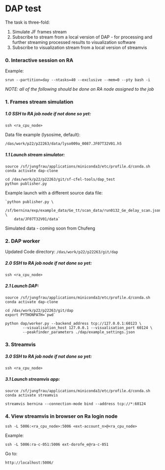 # DAP test

The task is three-fold:

1. Simulate JF frames stream
2. Subscribe to stream from a local version of DAP - for processing 
and further streaming processed results to visualization software 
3. Subscribe to visualization stream from a local version of streamvis

### 0. Interactive session on RA
  Example:
```
srun --partition=day --ntasks=40 --exclusive --mem=0 --pty bash -i
```

*NOTE: all of the following should be done on RA node assigned to the job*

### 1. Frames stream simulation
##### 1.0 SSH to RA job node if not done so yet:
`ssh <ra_cpu_node>`

Data file example (lysosime, default):
```
/das/work/p22/p22263/data/lyso009a_0087.JF07T32V01.h5
```

##### 1.1 Launch stream simulator:
```
source /sf/jungfrau/applications/miniconda3/etc/profile.d/conda.sh
conda activate dap-clone

cd /das/work/p22/p22263/git/sf-cfel-tools/dap_test
python publisher.py
```

Example launch with a different source data file:
```
`python publisher.py \
    /sf/bernina/exp/example_data/Ge_tt/scan_data/run0132_Ge_delay_scan.json_step0000.JF07T32V01.h5 \
    data/JF07T32V01/data`
```

Simulated data - coming soon from Chufeng

### 2. DAP worker

Updated Code directory: `/das/work/p22/p22263/git/dap`


##### 2.0 SSH to RA job node if not done so yet:
`ssh <ra_cpu_node>`

##### 2.1 Launch DAP:
```
source /sf/jungfrau/applications/miniconda3/etc/profile.d/conda.sh
conda activate dap-clone

cd /das/work/p22/p22263/git/dap
export PYTHONPATH=`pwd` 
        
python dap/worker.py --backend_address tcp://127.0.0.1:60123 \
        --visualisation_host 127.0.0.1 --visualisation_port 60124 \
        --peakfinder_parameters ./dap/example_settings.json
```


### 3. Streamvis

##### 3.0 SSH to RA job node if not done so yet:
`ssh <ra_cpu_node>`

##### 3.1 Launch streamvis app:

```
source /sf/jungfrau/applications/miniconda3/etc/profile.d/conda.sh
conda activate streamvis

streamvis bernina --connection-mode bind --address tcp://*:60124
```

### 4. View streamvis in browser on Ra login node 
```
ssh -L 5006:<ra_cpu_node>:5006 <ext-account_n>@<ra_cpu_node>
```

Example:
```
ssh -L 5006:ra-c-051:5006 ext-dorofe_e@ra-c-051
```

Go to:

`http://localhost:5006/`

